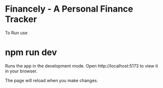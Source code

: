 # Financely - A Personal Finance Tracker

To Run use 
# npm run dev 
Runs the app in the development mode.
Open http://localhost:5173 to view it in your browser.

The page will reload when you make changes.


